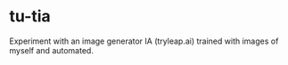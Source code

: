 # tu-tia
Experiment with an image generator IA (tryleap.ai) trained with images of myself and automated.
